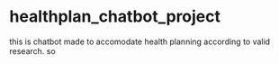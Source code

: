 # healthplan_chatbot_project
this is chatbot made to accomodate health planning according to valid research. so 
